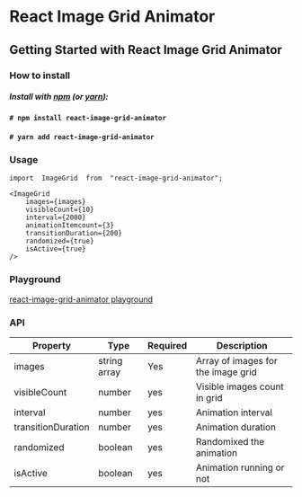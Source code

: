 
# React Image Grid Animator

## Getting Started with React Image Grid Animator

### How to install
##### Install with [npm](https://www.npmjs.com/) (or [yarn](https://yarnpkg.com/)):
#### `# npm install react-image-grid-animator`
#### `# yarn add react-image-grid-animator`
### Usage
```JSX
import  ImageGrid  from  "react-image-grid-animator";
```
```JSX
<ImageGrid
	images={images}
	visibleCount={10}
	interval={2000}
	animationItemcount={3}
	transitionDuration={200}
	randomized={true}
	isActive={true}
/>
```
### Playground
[react-image-grid-animator playground ](https://prabathmadushan.github.io/react-image-grid-animator-playground/)

### API
| Property           | Type         | Required | Description                  |
|--------------------|--------------|----------|------------------------------|
| images             | string array | Yes      | Array of images for the image grid |
| visibleCount       | number       | yes      | Visible images count in grid |
| interval           | number       | yes      | Animation interval            |
| transitionDuration | number       | yes      | Animation duration           |
| randomized         | boolean      | yes      | Randomixed the animation     |
| isActive           | boolean      | yes      | Animation running or not     |
